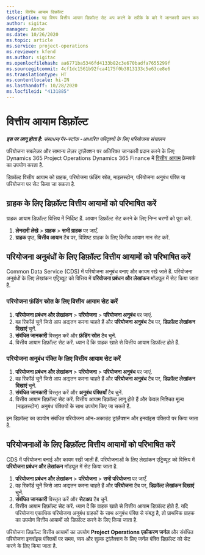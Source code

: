 ```yaml
---
title: वित्तीय आयाम डिफ़ॉल्ट
description: यह विषय वित्तीय आयाम डिफ़ॉल्ट सेट अप करने के तरीके के बारे में जानकारी प्रदान करता है.
author: sigitac
manager: Annbe
ms.date: 10/26/2020
ms.topic: article
ms.service: project-operations
ms.reviewer: kfend
ms.author: sigitac
ms.openlocfilehash: aa6771ba5346fd4133b82c3e670badfa7655299f
ms.sourcegitcommit: 4cf1dc1561b92fca4175f0b3813133c5e63ce8e6
ms.translationtype: HT
ms.contentlocale: hi-IN
ms.lasthandoff: 10/28/2020
ms.locfileid: "4131885"
---
```

# <a name="financial-dimension-defaults"></a>वित्तीय आयाम डिफ़ॉल्ट

_**इस पर लागू होता है:** संसाधन/गैर-स्टॉक -आधारित परिदृश्यों के लिए परियोजना संचालन_

परियोजना सबलेज़र और सामान्य लेज़र ट्रांज़ैक्शन पर अतिरिक्त जानकारी प्रदान करने के लिए Dynamics 365 Project Operations Dynamics 365 Finance में [वित्तीय आयाम](https://docs.microsoft.com/dynamics365/finance/general-ledger/financial-dimensions) फ़्रेमवर्क का उपयोग करता है.

डिफ़ॉल्ट वित्तीय आयाम को ग्राहक, परियोजना फ़ंडिंग स्रोत, माइलस्टोन, परियोजना अनुबंध पंक्ति या परियोजना पर सेट किया जा सकता है.

## <a name="define-default-financial-dimensions-for-a-customer"></a>ग्राहक के लिए डिफ़ॉल्ट वित्तीय आयामों को परिभाषित करें

ग्राहक आयाम डिफ़ॉल्ट वित्तिय में निर्दिष्ट हैं. आयाम डिफ़ॉल्ट सेट करने के लिए निम्न चरणों को पूरा करें.

1. **लेनदारी लेखे** > **ग्राहक** > **सभी ग्राहक** पर जाएँ.
2. **ग्राहक** पृष्ठ, **वित्तीय आयाम** टैब पर, विशिष्ट ग्राहक के लिए वित्तीय आयाम मान सेट करें.

## <a name="define-default-financial-dimensions-for-project-contracts"></a>परियोजना अनुबंधों के लिए डिफ़ॉल्ट वित्तीय आयामों को परिभाषित करें

Common Data Service (CDS) में परियोजना अनुबंध बनाए और कायम रखे जाते हैं. परियोजना अनुबंधों के लिए लेखांकन एट्रिब्यूट को वित्तिय में **परियोजना प्रबंधन और लेखांकन** मॉड्यूल में सेट किया जाता है.

### <a name="set-financial-dimensions-for-a-project-funding-source"></a>परियोजना फ़ंडिंग स्रोत के लिए वित्तीय आयाम सेट करें

1. **परियोजना प्रबंधन और लेखांकन** > **परियोजना** > **परियोजना अनुबंध** पर जाएं.
2. वह रिकॉर्ड चुनें जिसे आप अद्यतन करना चाहते हैं और **परियोजना अनुबंध** टैब पर, **डिफ़ॉल्ट लेखांकन दिखाएं** चुनें.
3. **संबंधित जानकारी** विस्तृत करें और **फ़ंडिंग स्रोत** टैब चुनें.
4. वित्तीय आयाम डिफ़ॉल्ट सेट करें. ध्यान दें कि ग्राहक खाते से वित्तीय आयाम डिफ़ॉल्ट होते हैं.

### <a name="set-financial-dimensions-for-a-project-contract-line"></a>परियोजना अनुबंध पंक्ति के लिए वित्तीय आयाम सेट करें

1. **परियोजना प्रबंधन और लेखांकन** > **परियोजना** > **परियोजना अनुबंध** पर जाएं.
2. वह रिकॉर्ड चुनें जिसे आप अद्यतन करना चाहते हैं और **परियोजना अनुबंध** टैब पर, **डिफ़ॉल्ट लेखांकन दिखाएं** चुनें.
3. **संबंधित जानकारी** विस्तृत करें और **अनुबंध पंक्तियाँ** टैब चुनें.
4. वित्तीय आयाम डिफ़ॉल्ट सेट करें. वित्तीय आयाम डिफ़ॉल्ट लागू होते हैं और केवल निश्चित मूल्य (माइलस्टोन) अनुबंध पंक्तियों के साथ उपयोग किए जा सकते हैं.

इन डिफ़ॉल्ट का उपयोग संबंधित परियोजना ऑन-अकाउंट ट्रांज़ैक्शन और इनवॉइस पंक्तियों पर किया जाता है.

## <a name="define-default-financial-dimensions-for-projects"></a>परियोजनाओं के लिए डिफ़ॉल्ट वित्तीय आयामों को परिभाषित करें

CDS में परियोजना बनाई और कायम रखी जाती हैं. परियोजनाओं के लिए लेखांकन एट्रिब्यूट को वित्तिय में **परियोजना प्रबंधन और लेखांकन** मॉड्यूल में सेट किया जाता है.

1. **परियोजना प्रबंधन और लेखांकन** > **परियोजना** > **सभी परियोजना** पर जाएँ.
2. वह रिकॉर्ड चुनें जिसे आप अद्यतन करना चाहते हैं और **परियोजना** टैब पर, **डिफ़ॉल्ट लेखांकन दिखाएं** चुनें.
3. **संबंधित जानकारी** विस्तृत करें और **सेटअप** टैब चुनें.
4. वित्तीय आयाम डिफ़ॉल्ट सेट करें. ध्यान दें कि ग्राहक खाते से वित्तीय आयाम डिफ़ॉल्ट होते हैं. यदि परियोजना एकाधिक परियोजना अनुबंध ग्राहकों के साथ अनुबंध पंक्ति से संबद्ध है, तो प्राथमिक ग्राहक का उपयोग वित्तीय आयामों को डिफ़ॉल्ट करने के लिए किया जाता है.

परियोजना डिफ़ॉल्ट वित्तीय आयामों का उपयोग **Project Operations एकीकरण जर्नल** और संबंधित परियोजना इनवॉइस पंक्तियों पर समय, व्यय और शुल्क ट्रांज़ैक्शन के लिए जर्नल पंक्ति डिफ़ॉल्ट को सेट करने के लिए किया जाता है.
